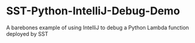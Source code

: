 # SST-Python-IntelliJ-Debug-Demo
A barebones example of using IntelliJ to debug a Python Lambda function deployed by SST
